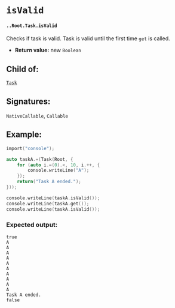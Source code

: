 # `isValid`

#### `..Root.Task.isValid`

Checks if task is valid. Task is valid until the first time `get` is called.

* **Return value:** new `Boolean`

## Child of:

[`Task`](docs..Root.Task.md)

## Signatures:

`NativeCallable`, `Callable`

## Example:

```c
import("console");

auto taskA.=(Task(Root, {
    for (auto i.=(0).<, 10, i.++, {
        console.writeLine("A");
    });
    return("Task A ended.");
}));

console.writeLine(taskA.isValid());
console.writeLine(taskA.get());
console.writeLine(taskA.isValid());
```

### Expected output:

```
true
A
A
A
A
A
A
A
A
A
A
Task A ended.
false
```